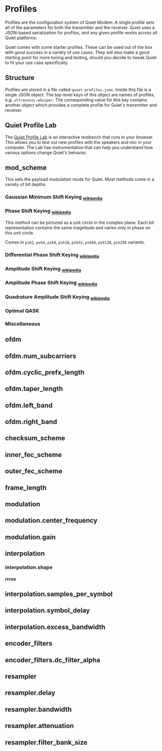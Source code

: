 # Profiles

Profiles are the configuration system of Quiet Modem. A single profile sets all of the parameters for both the transmitter and the receiver. Quiet uses a JSON-based serialization for profiles, and any given profile works across all Quiet platforms.

Quiet comes with some starter profiles. These can be used out of the box with good success in a variety of use cases. They will also make a good starting point for more tuning and testing, should you decide to tweak Quiet to fit your use case specifically.

## Structure

Profiles are stored in a file called `quiet-profiles.json`. Inside this file is a single JSON object. The top-level keys of this object are names of profiles, e.g. `ultrasonic-whisper`. The corresponding value for this key contains another object which provides a complete profile for Quiet's transmitter and receiver.

## Quiet Profile Lab

The [Quiet Profile Lab](https://quiet.github.io/quiet-profile-lab) is an interactive testbench that runs in your browser. This allows you to test out new profiles with the speakers and mic in your computer. The Lab has instrumentation that can help you understand how various options change Quiet's behavior.

## mod_scheme

This sets the payload modulation mode for Quiet. Most methods come in a variety of bit depths.

### Gaussian Minimum Shift Keying <sub>[wikipedia](https://en.wikipedia.org/wiki/Minimum-shift_keying#Gaussian_minimum-shift_keying)</sub>

### Phase Shift Keying <sub>[wikipedia](https://en.wikipedia.org/wiki/Phase-shift_keying)

This method can be pictured as a unit circle in the complex plane. Each bit representation contains the same magnitude and varies only in phase on this unit circle.

Comes in `psk2`, `psk4`, `psk8`, `psk16`, `psk32`, `psk64`, `psk128`, `psk256` variants.

### Differential Phase Shift Keying <sub>[wikipedia](https://en.wikipedia.org/wiki/Phase-shift_keying#Differential_phase-shift_keying_.28DPSK.29)

### Amplitude Shift Keying <sub>[wikipedia](https://en.wikipedia.org/wiki/Amplitude-shift_keying)

### Amplitude Phase Shift Keying <sub>[wikipedia](https://en.wikipedia.org/wiki/Amplitude_and_phase-shift_keying)

### Quadrature Amplitude Shift Keying <sub>[wikipedia](https://en.wikipedia.org/wiki/Quadrature_amplitude_modulation)

### Optimal QASK

### Miscellaneous

## ofdm

## ofdm.num_subcarriers

## ofdm.cyclic_prefx_length

## ofdm.taper_length

## ofdm.left_band

## ofdm.right_band

## checksum_scheme

## inner_fec_scheme

## outer_fec_scheme

## frame_length

## modulation

## modulation.center_frequency

## modulation.gain

## interpolation

### interpolation.shape

#### rrcos

## interpolation.samples_per_symbol

## interpolation.symbol_delay

## interpolation.excess_bandwidth

## encoder_filters

## encoder_filters.dc_filter_alpha

## resampler

## resampler.delay

## resampler.bandwidth

## resampler.attenuation

## resampler.filter_bank_size
